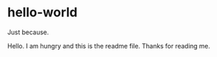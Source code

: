 # hello-world
Just because.

Hello. I am hungry and this is the readme file.
Thanks for reading me.
